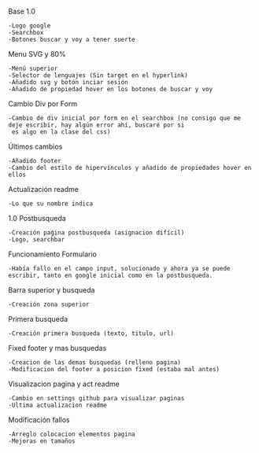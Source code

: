 Base 1.0

	-Logo google
	-Searchbox
	-Botones buscar y voy a tener suerte

Menu SVG y 80%

	-Menú superior
	-Selector de lenguajes (Sin target en el hyperlink)
	-Añadido svg y botón inciar sesión
	-Añadido de propiedad hover en los botones de buscar y voy

Cambio Div por Form

	-Cambio de div inicial por form en el searchbox (no consigo que me deje escribir, hay algún error ahí, buscaré por si
	 es algo en la clase del css)

Últimos cambios

	-Añadido footer
	-Cambio del estilo de hipervínculos y añadido de propiedades hover en ellos

Actualización readme

	-Lo que su nombre indica

1.0 Postbusqueda

	-Creación paǵina postbusqueda (asignacion difícil)
	-Logo, searchbar

Funcionamiento Formulario

	-Había fallo en el campo input, solucionado y ahora ya se puede escribir, tanto en google inicial como en la postbusqueda.

Barra superior y busqueda

	-Creación zona superior

Primera busqueda

	-Creación primera busqueda (texto, titulo, url)

Fixed footer y mas busquedas

	-Creacion de las demas busquedas (relleno pagina)
	-Modificacion del footer a posicion fixed (estaba mal antes)

Visualizacion pagina y act readme

	-Cambio en settings github para visualizar paginas
	-Ultima actualizacion readme

Modificación fallos

	-Arreglo colocacion elementos pagina
	-Mejoras en tamaños
